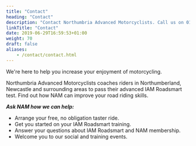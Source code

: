 ```yaml
---
title: "Contact"
heading: "Contact"
description: "Contact Northumbria Advanced Motorcyclists. Call us on 0191 364 3264, email us or fill out our contact form. All the details are here. We’re here to help."
linkTitle: "Contact"
date: 2019-06-29T16:59:53+01:00
weight: 70
draft: false
aliases:
    - /contact/contact.html
---
```


We're here to help you increase your enjoyment of motorcycling.

Northumbria Advanced Motorcyclists coaches riders in Northumberland, Newcastle and surrounding areas to pass their advanced IAM Roadsmart test. Find out how NAM can improve your road riding skills.

***Ask NAM how we can help:***

- Arrange your free, no obligation taster ride.
- Get you started on your IAM Roadsmart training.
- Answer your questions about IAM Roadsmart and NAM membership.
- Welcome you to our social and training events.
